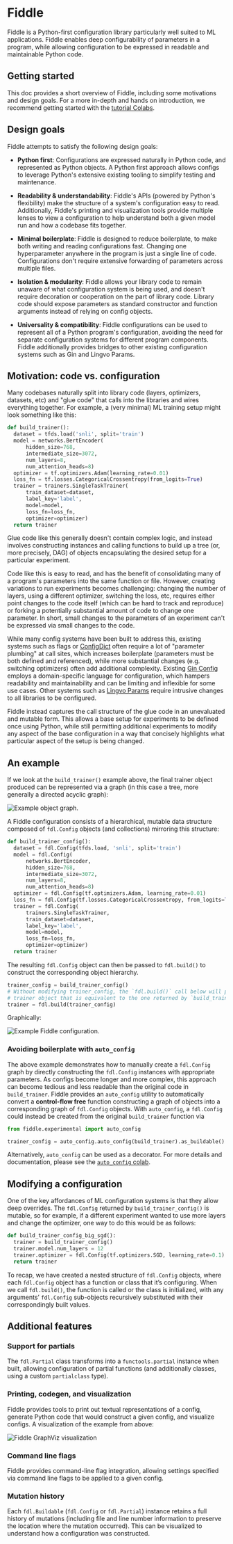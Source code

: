 # Fiddle

<!--#include file="google/index_header.md"-->

Fiddle is a Python-first configuration library particularly well suited to ML
applications. Fiddle enables deep configurability of parameters in a program,
while allowing configuration to be expressed in readable and maintainable Python
code.

<!--#include file="google/index_links.md"-->

## Getting started

This doc provides a short overview of Fiddle, including some motivations and
design goals. For a more in-depth and hands on introduction, we recommend
getting started with the [tutorial Colabs](colabs.md).

## Design goals

Fiddle attempts to satisfy the following design goals:

*   **Python first**: Configurations are expressed naturally in Python code, and
    represented as Python objects. A Python first approach allows configs to
    leverage Python's extensive existing tooling to simplify testing and
    maintenance.

*   **Readability & understandability**: Fiddle's APIs (powered by Python's
    flexibility) make the structure of a system's configuration easy to read.
    Additionally, Fiddle's printing and visualization tools provide multiple
    lenses to view a configuration to help understand both a given model run
    and how a codebase fits together.

*   **Minimal boilerplate**: Fiddle is designed to reduce boilerplate, to make
    both writing and reading configurations fast. Changing one hyperparameter
    anywhere in the program is just a single line of code. Configurations don't
    require extensive forwarding of parameters across multiple files.

*   **Isolation & modularity**: Fiddle allows your library code to remain
    unaware of what configuration system is being used, and doesn't require
    decoration or cooperation on the part of library code. Library code should
    expose parameters as standard constructor and function arguments instead of
    relying on config objects.

*   **Universality & compatibility**: Fiddle configurations can be used to
    represent all of a Python program's configuration, avoiding the need for
    separate configuration systems for different program components. Fiddle
    additionally provides bridges to other existing configuration systems such
    as Gin and Lingvo Params.

## Motivation: code vs. configuration

Many codebases naturally split into library code (layers, optimizers, datasets,
etc) and "glue code" that calls into the libraries and wires everything
together. For example, a (very minimal) ML training setup might look something
like this:

```python
def build_trainer():
  dataset = tfds.load('snli', split='train')
  model = networks.BertEncoder(
      hidden_size=768,
      intermediate_size=3072,
      num_layers=8,
      num_attention_heads=8)
  optimizer = tf.optimizers.Adam(learning_rate=0.01)
  loss_fn = tf.losses.CategoricalCrossentropy(from_logits=True)
  trainer = trainers.SingleTaskTrainer(
      train_dataset=dataset,
      label_key='label',
      model=model,
      loss_fn=loss_fn,
      optimizer=optimizer)
  return trainer
```

Glue code like this generally doesn't contain complex logic, and instead
involves constructing instances and calling functions to build up a tree (or,
more precisely, DAG) of objects encapsulating the desired setup for a particular
experiment.

Code like this is easy to read, and has the benefit of consolidating many of a
program's parameters into the same function or file. However, creating
variations to run experiments becomes challenging: changing the number of
layers, using a different optimizer, switching the loss, etc, requires either
point changes to the code itself (which can be hard to track and reproduce) or
forking a potentially substantial amount of code to change one parameter. In
short, small changes to the parameters of an experiment can't be expressed via
small changes to the code.

While many config systems have been built to address this, existing systems such
as flags or [ConfigDict][config_dict] often require a lot of "parameter
plumbing" at call sites, which increases boilerplate (parameters must be both
defined and referenced), while more substantial changes (e.g. switching
optimizers) often add additional complexity. Existing [Gin Config][gin_config]
employs a domain-specific language for configuration, which hampers readability
and maintainability and can be limiting and inflexible for some use cases. Other
systems such as [Lingvo Params][lingvo_params] require intrusive changes to all
libraries to be configured.

Fiddle instead captures the call structure of the glue code in an unevaluated
and mutable form. This allows a base setup for experiments to be defined once
using Python, while still permitting additional experiments to modify any aspect
of the base configuration in a way that concisely highlights what particular
aspect of the setup is being changed.

[config_dict]: https://github.com/google/ml_collections#configdict
[gin_config]: https://github.com/google/gin-config
[lingvo_params]: https://github.com/tensorflow/lingvo/blob/5a4e96011201423b38df8a4aa6b9939d5f454a9d/lingvo/core/hyperparams.py

## An example

If we look at the `build_trainer()` example above, the final trainer object
produced can be represented via a graph (in this case a tree, more generally a
directed acyclic graph):

![Example object graph.](figures/object_graph.svg)

A Fiddle configuration consists of a hierarchical, mutable data structure
composed of `fdl.Config` objects (and collections) mirroring this structure:

```python
def build_trainer_config():
  dataset = fdl.Config(tfds.load, 'snli', split='train')
  model = fdl.Config(
      networks.BertEncoder,
      hidden_size=768,
      intermediate_size=3072,
      num_layers=8,
      num_attention_heads=8)
  optimizer = fdl.Config(tf.optimizers.Adam, learning_rate=0.01)
  loss_fn = fdl.Config(tf.losses.CategoricalCrossentropy, from_logits=True)
  trainer = fdl.Config(
      trainers.SingleTaskTrainer,
      train_dataset=dataset,
      label_key='label',
      model=model,
      loss_fn=loss_fn,
      optimizer=optimizer)
  return trainer
```

The resulting `fdl.Config` object can then be passed to `fdl.build()` to
construct the corresponding object hierarchy.

```python
trainer_config = build_trainer_config()
# Without modifying trainer_config, the `fdl.build()` call below will produce a
# trainer object that is equivalent to the one returned by `build_trainer()`.
trainer = fdl.build(trainer_config)
```

Graphically:

![Example Fiddle configuration.](figures/fiddle_example.svg)

### Avoiding boilerplate with `auto_config`

The above example demonstrates how to manually create a `fdl.Config` graph by
directly constructing the `fdl.Config` instances with appropriate parameters. As
configs become longer and more complex, this approach can become tedious and
less readable than the original code in `build_trainer`. Fiddle provides an
`auto_config` utility to automatically convert a **control-flow free** function
constructing a graph of objects into a corresponding graph of `fdl.Config`
objects. With `auto_config`, a `fdl.Config` could instead be created from the
original `build_trainer` function via

```python
from fiddle.experimental import auto_config

trainer_config = auto_config.auto_config(build_trainer).as_buildable()
```

Alternatively, `auto_config` can be used as a decorator. For more details and
documentation, please see the [`auto_config` colab][auto_config_colab].

[auto_config_colab]: https://colab.sandbox.google.com/github/google/fiddle/examples/colabs/auto_config.ipynb

## Modifying a configuration

One of the key affordances of ML configuration systems is that they allow deep
overrides. The `fdl.Config` returned by `build_trainer_config()` is mutable, so
for example, if a different experiment wanted to use more layers and change the
optimizer, one way to do this would be as follows:

```python
def build_trainer_config_big_sgd():
  trainer = build_trainer_config()
  trainer.model.num_layers = 12
  trainer.optimizer = fdl.Config(tf.optimizers.SGD, learning_rate=0.1)
  return trainer
```

To recap, we have created a nested structure of `fdl.Config` objects, where each
`fdl.Config` object has a function or class that it’s configuring. When we call
`fdl.build()`, the function is called or the class is initialized, with any
arguments’ `fdl.Config` sub-objects recursively substituted with their
correspondingly built values.

## Additional features

### Support for partials

The `fdl.Partial` class transforms into a `functools.partial` instance when
built, allowing configuration of partial functions (and additionally classes,
using a custom `partialclass` type).

### Printing, codegen, and visualization

Fiddle provides tools to print out textual representations of a config, generate
Python code that would construct a given config, and visualize configs. A
visualization of the example from above:

![Fiddle GraphViz visualization](figures/graphviz.svg)

### Command line flags

Fiddle provides command-line flag integration, allowing settings specified via
command line flags to be applied to a given config.

### Mutation history

Each `fdl.Buildable` (`fdl.Config` or `fdl.Partial`) instance retains a full
history of mutations (including file and line number information to preserve the
location where the mutation occurred). This can be visualized to understand how
a configuration was constructed.

